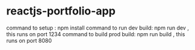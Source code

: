 # reactjs-portfolio-app

command to setup : npm install
command to run dev build:  npm run dev  , this runs on port 1234
command to build prod build: npm run build , this runs on port 8080
